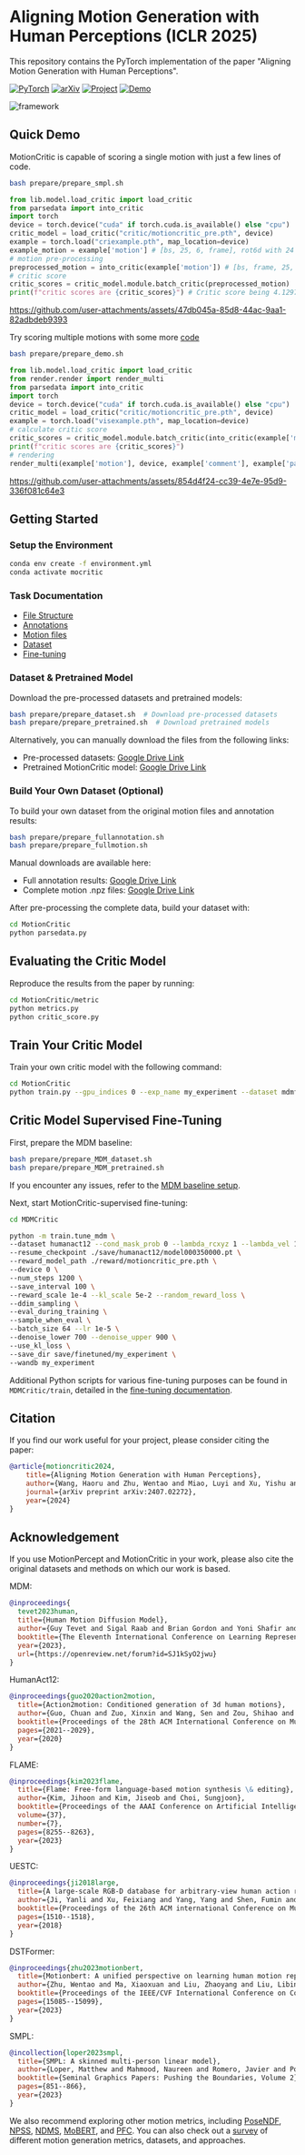 # Aligning Motion Generation with Human Perceptions (ICLR 2025)

This repository contains the PyTorch implementation of the paper "Aligning Motion Generation with Human Perceptions". 
<!-- submitted to NeurIPS 2024, D&B track. -->


<a href="https://pytorch.org/get-started/locally/"><img alt="PyTorch" src="https://img.shields.io/badge/PyTorch-ee4c2c?logo=pytorch&logoColor=white"></a> [![arXiv](https://img.shields.io/badge/arXiv-2407.02272-b31b1b.svg)](https://arxiv.org/abs/2407.02272) <a href="https://motioncritic.github.io/"><img alt="Project" src="https://img.shields.io/badge/-Project%20Page-lightgrey?logo=Google%20Chrome&color=informational&logoColor=white"></a> <a href="https://youtu.be/sfFFWTpQcEQ"><img alt="Demo" src="https://img.shields.io/badge/-Demo-ea3323?logo=youtube"> </a>

![framework](https://github.com/ou524u/MotionCritic/assets/92263178/215232a3-6499-404a-9475-a877c63e3dd7)

## Quick Demo
MotionCritic is capable of scoring a single motion with just a few lines of code.
```bash
bash prepare/prepare_smpl.sh
```

```python
from lib.model.load_critic import load_critic
from parsedata import into_critic
import torch
device = torch.device("cuda" if torch.cuda.is_available() else "cpu")
critic_model = load_critic("critic/motioncritic_pre.pth", device)
example = torch.load("criexample.pth", map_location=device)
example_motion = example['motion'] # [bs, 25, 6, frame], rot6d with 24 SMPL joints and 1 XYZ root location
# motion pre-processing
preprocessed_motion = into_critic(example['motion']) # [bs, frame, 25, 3], axis-angle with 24 SMPL joints and 1 XYZ root location
# critic score
critic_scores = critic_model.module.batch_critic(preprocessed_motion)
print(f"critic scores are {critic_scores}") # Critic score being 4.1297 in this case
```


https://github.com/user-attachments/assets/47db045a-85d8-44ac-9aa1-82adbdeb9393



Try scoring multiple motions with some more [code](MotionCritic/visexample.py) 
```bash
bash prepare/prepare_demo.sh
```
```python
from lib.model.load_critic import load_critic
from render.render import render_multi
from parsedata import into_critic
import torch
device = torch.device("cuda" if torch.cuda.is_available() else "cpu")
critic_model = load_critic("critic/motioncritic_pre.pth", device)
example = torch.load("visexample.pth", map_location=device)
# calculate critic score
critic_scores = critic_model.module.batch_critic(into_critic(example['motion']))
print(f"critic scores are {critic_scores}")
# rendering
render_multi(example['motion'], device, example['comment'], example['path'])
```



https://github.com/user-attachments/assets/854d4f24-cc39-4e7e-95d9-336f081c64e3




## Getting Started

### Setup the Environment

```bash
conda env create -f environment.yml
conda activate mocritic
```

### Task Documentation

- [File Structure](docs/filestructure.md)
- [Annotations](docs/annotation.md)
- [Motion files](docs/motion.md)
- [Dataset](docs/dataset.md)
- [Fine-tuning](docs/finetuning.md)

### Dataset & Pretrained Model

Download the pre-processed datasets and pretrained models:

```bash
bash prepare/prepare_dataset.sh  # Download pre-processed datasets
bash prepare/prepare_pretrained.sh  # Download pretrained models
```

Alternatively, you can manually download the files from the following links:
- Pre-processed datasets: [Google Drive Link](https://drive.google.com/file/d/1H5MAPBIAygGV5HSa2yIftWDdGq4fPEXB/view?usp=drive_link)
- Pretrained MotionCritic model: [Google Drive Link](https://drive.google.com/file/d/1vifu1vktjCWDpyPpzGPugzHNalhsaMpq/view?usp=drive_link)


### Build Your Own Dataset (Optional)

To build your own dataset from the original motion files and annotation results:

```bash
bash prepare/prepare_fullannotation.sh
bash prepare/prepare_fullmotion.sh
```

Manual downloads are available here:
- Full annotation results: [Google Drive Link](https://drive.google.com/file/d/1TpZ0nVvx2c84rYGmHsdLgNbu8gBwLGkA/view?usp=sharing)
- Complete motion .npz files: [Google Drive Link](https://drive.google.com/file/d/1oM9B1InRkEpKu6-Y5sJ9Z-7DY7hemEpN/view?usp=drive_link)

After pre-processing the complete data, build your dataset with:

```bash
cd MotionCritic
python parsedata.py
```


## Evaluating the Critic Model

Reproduce the results from the paper by running:

```bash
cd MotionCritic/metric
python metrics.py
python critic_score.py
```


## Train Your Critic Model

Train your own critic model with the following command:

```bash
cd MotionCritic
python train.py --gpu_indices 0 --exp_name my_experiment --dataset mdmfull_shuffle --save_latest --lr_decay --big_model
```

## Critic Model Supervised Fine-Tuning

First, prepare the MDM baseline:

```bash
bash prepare/prepare_MDM_dataset.sh
bash prepare/prepare_MDM_pretrained.sh
```

If you encounter any issues, refer to the [MDM baseline setup](https://github.com/GuyTevet/motion-diffusion-model).

Next, start MotionCritic-supervised fine-tuning:

```bash
cd MDMCritic

python -m train.tune_mdm \
--dataset humanact12 --cond_mask_prob 0 --lambda_rcxyz 1 --lambda_vel 1 --lambda_fc 1 \
--resume_checkpoint ./save/humanact12/model000350000.pt \
--reward_model_path ./reward/motioncritic_pre.pth \
--device 0 \
--num_steps 1200 \
--save_interval 100 \
--reward_scale 1e-4 --kl_scale 5e-2 --random_reward_loss \
--ddim_sampling \
--eval_during_training \
--sample_when_eval \
--batch_size 64 --lr 1e-5 \
--denoise_lower 700 --denoise_upper 900 \
--use_kl_loss \
--save_dir save/finetuned/my_experiment \
--wandb my_experiment
```

Additional Python scripts for various fine-tuning purposes can be found in `MDMCritic/train`, detailed in the [fine-tuning documentation](docs/finetuning.md).


## Citation
If you find our work useful for your project, please consider citing the paper:
```bibtex
@article{motioncritic2024,
    title={Aligning Motion Generation with Human Perceptions},
    author={Wang, Haoru and Zhu, Wentao and Miao, Luyi and Xu, Yishu and Gao, Feng and Tian, Qi and Wang, Yizhou},
    journal={arXiv preprint arXiv:2407.02272},
    year={2024}
}
```

## Acknowledgement

If you use MotionPercept and MotionCritic in your work, please also cite the original datasets and methods on which our work is based.

MDM:

```bibtex
@inproceedings{
  tevet2023human,
  title={Human Motion Diffusion Model},
  author={Guy Tevet and Sigal Raab and Brian Gordon and Yoni Shafir and Daniel Cohen-or and Amit Haim Bermano},
  booktitle={The Eleventh International Conference on Learning Representations },
  year={2023},
  url={https://openreview.net/forum?id=SJ1kSyO2jwu}
}
```

HumanAct12:

```bibtex
@inproceedings{guo2020action2motion,
  title={Action2motion: Conditioned generation of 3d human motions},
  author={Guo, Chuan and Zuo, Xinxin and Wang, Sen and Zou, Shihao and Sun, Qingyao and Deng, Annan and Gong, Minglun and Cheng, Li},
  booktitle={Proceedings of the 28th ACM International Conference on Multimedia},
  pages={2021--2029},
  year={2020}
}
```

FLAME:

```bibtex
@inproceedings{kim2023flame,
  title={Flame: Free-form language-based motion synthesis \& editing},
  author={Kim, Jihoon and Kim, Jiseob and Choi, Sungjoon},
  booktitle={Proceedings of the AAAI Conference on Artificial Intelligence},
  volume={37},
  number={7},
  pages={8255--8263},
  year={2023}
}
```

UESTC:

```bibtex
@inproceedings{ji2018large,
  title={A large-scale RGB-D database for arbitrary-view human action recognition},
  author={Ji, Yanli and Xu, Feixiang and Yang, Yang and Shen, Fumin and Shen, Heng Tao and Zheng, Wei-Shi},
  booktitle={Proceedings of the 26th ACM international Conference on Multimedia},
  pages={1510--1518},
  year={2018}
}
```

DSTFormer:

```bibtex
@inproceedings{zhu2023motionbert,
  title={Motionbert: A unified perspective on learning human motion representations},
  author={Zhu, Wentao and Ma, Xiaoxuan and Liu, Zhaoyang and Liu, Libin and Wu, Wayne and Wang, Yizhou},
  booktitle={Proceedings of the IEEE/CVF International Conference on Computer Vision},
  pages={15085--15099},
  year={2023}
}
```

SMPL:

```bibtex
@incollection{loper2023smpl,
  title={SMPL: A skinned multi-person linear model},
  author={Loper, Matthew and Mahmood, Naureen and Romero, Javier and Pons-Moll, Gerard and Black, Michael J},
  booktitle={Seminal Graphics Papers: Pushing the Boundaries, Volume 2},
  pages={851--866},
  year={2023}
}
```

We also recommend exploring other motion metrics, including [PoseNDF](https://arxiv.org/abs/2207.13807), [NPSS](https://arxiv.org/abs/1809.03036), [NDMS](http://gall.cv-uni-bonn.de/download/jgall_forecastintention_3dv21.pdf), [MoBERT](https://arxiv.org/abs/2309.10248), and [PFC](https://arxiv.org/abs/2211.10658). You can also check out a [survey](https://arxiv.org/abs/2307.10894) of different motion generation metrics, datasets, and approaches.



